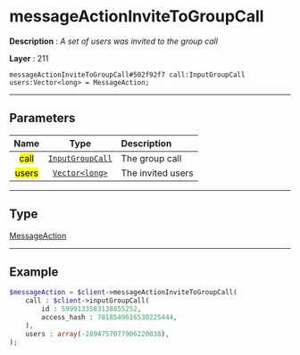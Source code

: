 # messageActionInviteToGroupCall

**Description** : *A set of users was invited to the group call*

**Layer** : 211

```tl
messageActionInviteToGroupCall#502f92f7 call:InputGroupCall users:Vector<long> = MessageAction;
```

---

## Parameters

| Name | Type | Description |
| :---: | :---: | :--- |
| <mark>call</mark> | [`InputGroupCall`](type/InputGroupCall) | The group call |
| <mark>users</mark> | [`Vector<long>`](type/long) | The invited users |

---

## Type

[MessageAction](type/MessageAction)

---

## Example

```php
$messageAction = $client->messageActionInviteToGroupCall(
	call : $client->inputGroupCall(
		id : 5999133583138855252,
		access_hash : 7818549616530225444,
	),
	users : array(-2894757077906220038),
);
```